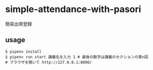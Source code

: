 # simple-attendance-with-pasori
簡易出席登録

## usage

```
$ pipenv install
$ pipenv run start 講義名を入力 1 # 最後の数字は講義のセクションの第n回
# ブラウザを開いて http://127.0.0.1:8000/
```

